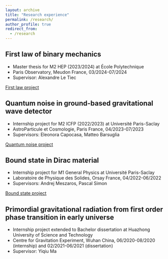 ```yaml
---
layout: archive
title: "Research experience"
permalink: /research/
author_profile: true
redirect_from:
  - /research
---
```


## First law of binary mechanics
- Master thesis for M2 HEP (2023/2024) at École Polytechnique
- Paris Observatory, Meudon France, 03/2024-07/2024
- Supervisor: Alexandre Le Tiec

[First law project](/research/FirstLaw/)

## Quantum noise in ground-based gravitational wave detector
- Internship project for M2 ICFP (2022/2023) at Université Paris-Saclay
- AstroParticule et Cosmologie, Paris France, 04/2023-07/2023
- Supervisors: Eleonora Capocasa, Matteo Barsuglia

[Quantum noise project](/research/QuantumNoise/)

## Bound state in Dirac material
- Internship project for M1 General Physics at Université Paris-Saclay
- Laboratoire de Physique des Solides, Orsay France, 04/2022-06/2022
- Supervisors: Andrej Meszaros, Pascal Simon

[Bound state project](/research/BoundState/)

## Primordial gravitational radiation from first order phase transition in early universe
- Internship project extended to Bachelor dissertation at Huazhong University of Science and Technology
- Centre for Gravitation Experiment, Wuhan China, 06/2020-08/2020 (internship) and 02/2021-06/2021 (dissertation)
- Supervisor: Yiqiu Ma


